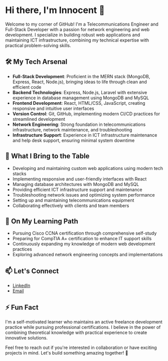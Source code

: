 # Hi there, I'm Innocent 👋

Welcome to my corner of GitHub! I'm a Telecommunications Engineer and Full-Stack Developer with a passion for network engineering and web development. I specialize in building robust web applications and maintaining ICT infrastructure, combining my technical expertise with practical problem-solving skills.

## 🛠️ My Tech Arsenal

* **Full-Stack Development**: Proficient in the MERN stack (MongoDB, Express, React, Node.js), bringing ideas to life through clean and efficient code
* **Backend Technologies**: Express, Node.js, Laravel with extensive experience in database management using MongoDB and MySQL
* **Frontend Development**: React, HTML/CSS, JavaScript, creating responsive and intuitive user interfaces
* **Version Control**: Git, GitHub, implementing modern CI/CD practices for streamlined development
* **Network Engineering**: Strong foundation in telecommunications infrastructure, network maintenance, and troubleshooting
* **Infrastructure Support**: Experience in ICT infrastructure maintenance and help desk support, ensuring minimal system downtime

## 🚀 What I Bring to the Table

* Developing and maintaining custom web applications using modern tech stacks
* Implementing responsive and user-friendly interfaces with React
* Managing database architectures with MongoDB and MySQL
* Providing efficient ICT infrastructure support and maintenance
* Troubleshooting network issues and optimizing system performance
* Setting up and maintaining telecommunications equipment
* Collaborating effectively with clients and team members

## 🌱 On My Learning Path

* Pursuing Cisco CCNA certification through comprehensive self-study
* Preparing for CompTIA A+ certification to enhance IT support skills
* Continuously expanding my knowledge of modern web development practices
* Exploring advanced network engineering concepts and implementations

## 📫 Let's Connect

* [LinkedIn](https://linkedin.com/in/innmak)
* [Email](mailto:innmak@proton.me)

## ⚡ Fun Fact

I'm a self-motivated learner who maintains an active freelance development practice while pursuing professional certifications. I believe in the power of combining theoretical knowledge with practical experience to create innovative solutions.

Feel free to reach out if you're interested in collaboration or have exciting projects in mind. Let's build something amazing together! 🌟
